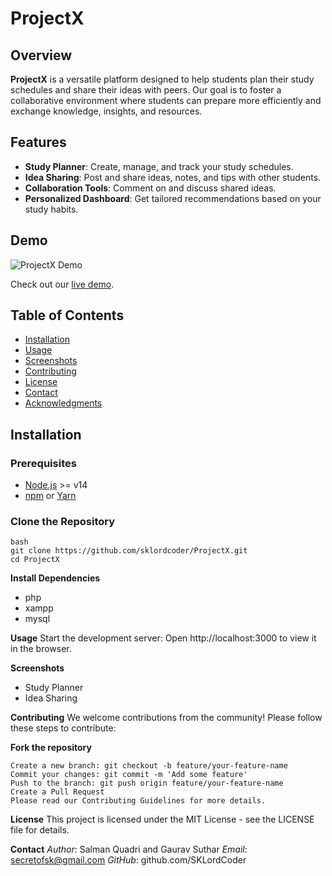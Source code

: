 # ProjectX

## Overview

**ProjectX** is a versatile platform designed to help students plan their study schedules and share their ideas with peers. Our goal is to foster a collaborative environment where students can prepare more efficiently and exchange knowledge, insights, and resources.

## Features

- **Study Planner**: Create, manage, and track your study schedules.
- **Idea Sharing**: Post and share ideas, notes, and tips with other students.
- **Collaboration Tools**: Comment on and discuss shared ideas.
- **Personalized Dashboard**: Get tailored recommendations based on your study habits.

## Demo

![ProjectX Demo](path/to/demo.gif)

Check out our [live demo](https://your-live-demo-link.com).

## Table of Contents

- [Installation](#installation)
- [Usage](#usage)
- [Screenshots](#screenshots)
- [Contributing](#contributing)
- [License](#license)
- [Contact](#contact)
- [Acknowledgments](#acknowledgments)

## Installation

### Prerequisites

- [Node.js](https://nodejs.org/) >= v14
- [npm](https://www.npmjs.com/) or [Yarn](https://yarnpkg.com/)

### Clone the Repository

```
bash
git clone https://github.com/sklordcoder/ProjectX.git
cd ProjectX
```

**Install Dependencies**

- php
- xampp
- mysql

**Usage**
Start the development server:
Open http://localhost:3000 to view it in the browser.

**Screenshots**

- Study Planner
- Idea Sharing

**Contributing**
We welcome contributions from the community! Please follow these steps to contribute:

**Fork the repository**

```
Create a new branch: git checkout -b feature/your-feature-name
Commit your changes: git commit -m 'Add some feature'
Push to the branch: git push origin feature/your-feature-name
Create a Pull Request
Please read our Contributing Guidelines for more details.
```

**License**
This project is licensed under the MIT License - see the LICENSE file for details.

**Contact**
_Author_: Salman Quadri and Gaurav Suthar
_Email_: secretofsk@gmail.com
_GitHub_: github.com/SKLordCoder
